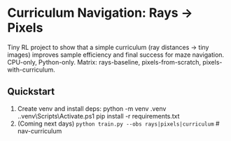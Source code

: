 ﻿# Curriculum Navigation: Rays → Pixels

Tiny RL project to show that a simple curriculum (ray distances → tiny images) improves sample efficiency and final success for maze navigation.
CPU-only, Python-only. Matrix: rays-baseline, pixels-from-scratch, pixels-with-curriculum.

## Quickstart
1) Create venv and install deps:
python -m venv .venv
..venv\Scripts\Activate.ps1
pip install -r requirements.txt
2) (Coming next days) `python train.py --obs rays|pixels|curriculum`
#   n a v - c u r r i c u l u m  
 